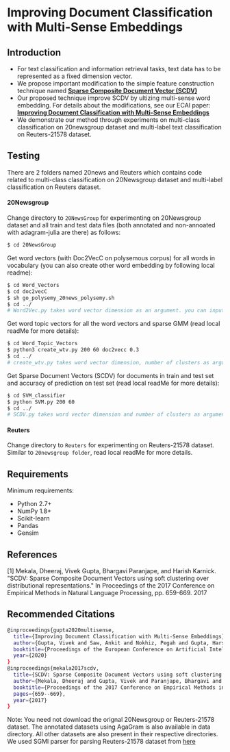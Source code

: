 # Improving Document Classification with Multi-Sense Embeddings


## Introduction
  - For text classification and information retrieval tasks, text data has to be represented as a fixed dimension vector. 
  - We propose important modification to the simple feature construction technique named [**Sparse Composite Document Vector (SCDV)**](http://aclweb.org/anthology/D17-1069)
  - Our proposed technique improve SCDV by ultizing multi-sense word embedding. For details about the modifications, see our ECAI paper: [**Improving Document Classification with Multi-Sense Embeddings**](https://arxiv.org/pdf/1911.07918.pdf)
  - We demonstrate our method through experiments on multi-class classification on 20newsgroup dataset and multi-label text classification on Reuters-21578 dataset. 

## Testing
There are 2 folders named 20news and Reuters which contains code related to multi-class classification on 20Newsgroup dataset and multi-label classification on Reuters dataset.

#### 20Newsgroup
Change directory to ```20NewsGroup``` for experimenting on 20Newsgroup dataset and all train and test data files (both annotated and non-annoated with adagram-julia are there) as follows:
```sh
$ cd 20NewsGroup
```
Get word vectors (with Doc2VecC on polysemous corpus) for all words in vocabulary (you can also create other word embedding by following local readme):
```sh
$ cd Word_Vectors
$ cd doc2vecC
$ sh go_polysemy_20news_polysemy.sh 
$ cd ../
# Word2Vec.py takes word vector dimension as an argument. you can input a dimension of 200.
```

Get word topic vectors for all the word vectors and sparse GMM (read local readMe for more details):
```sh
$ cd Word_Topic_Vectors
$ python3 create_wtv.py 200 60 doc2vecc 0.3
$ cd ../
# create_wtv.py takes word vector dimension, number of clusters as arguments, type of embeddings and sparsity threshold. We took word vector dim 200, 60 as number of clusters, doc2vecc train word-vectors and sparsity threshold of 0.3
```

Get Sparse Document Vectors (SCDV) for documents in train and test set and accuracy of prediction on test set (read local readMe for more details):
```sh
$ cd SVM_classifier
$ python SVM.py 200 60
$ cd ../
# SCDV.py takes word vector dimension and number of clusters as arguments. We took word vector dimension as 200 and number of clusters as 60.
```
#### Reuters
Change directory to ```Reuters``` for experimenting on Reuters-21578 dataset. Similar to ```20newsgroup folder```, read local readMe for more details.

## Requirements
Minimum requirements:
  -  Python 2.7+
  -  NumPy 1.8+
  -  Scikit-learn
  -  Pandas
  -  Gensim

## References
[1] Mekala, Dheeraj, Vivek Gupta, Bhargavi Paranjape, and Harish Karnick. "SCDV: Sparse Composite Document Vectors using soft clustering over distributional representations." In Proceedings of the 2017 Conference on Empirical Methods in Natural Language Processing, pp. 659-669. 2017

## Recommended Citations
```sh
@inproceedings{gupta2020multisense,
  title={Improving Document Classification with Multi-Sense Embeddings},
  author={Gupta, Vivek and Saw, Ankit and Nokhiz, Pegah and Gupta, Harshit and Talukdar, Partha},
  booktitle={Proceedings of the European Conference on Artificial Intelligence},
  year={2020}
}
@inproceedings{mekala2017scdv,
  title={SCDV: Sparse Composite Document Vectors using soft clustering over distributional representations},
  author={Mekala, Dheeraj and Gupta, Vivek and Paranjape, Bhargavi and Karnick, Harish},
  booktitle={Proceedings of the 2017 Conference on Empirical Methods in Natural Language Processing},
  pages={659--669},
  year={2017}
}
```

Note: You need not download the orignal 20Newsgroup or Reuters-21578 dataset. The annotated datasets using AgaGram is also available in data directory. All other datasets are also present in their respective directories. We used SGMl parser for parsing Reuters-21578 dataset from [here](https://gist.github.com/herrfz/7967781)

